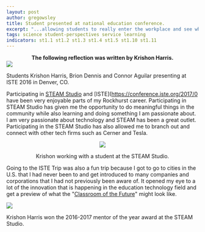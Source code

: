 ```yaml
---
layout: post
author: gregowsley
title: Student presented at national education conference.
excerpt: "...allowing students to really enter the workplace and see what the future of engineering and science has to offer in a fast paced world."
tags: science student-perspectives service learning
indicators: st1.1 st1.2 st1.3 st1.4 st1.5 st1.10 st1.11
---
```

<center>
<b>The following reflection was written by Krishon Harris.</b>
</center>

<div class="flex-wrapper">
  <img src="{{ site.baseurl }}/img/ISTEimage.JPG">
</div>
<p class="caption">Students Krishon Harris, Brion Dennis and Connor Aguilar presenting at ISTE 2016 in Denver, CO.</p>

Participating in [STEAM Studio](http://steam-studio.com/) and [ISTE](https://conference.iste.org/2017/0 have been very enjoyable parts of my Rockhurst career. Participating in STEAM Studio has given me the opportunity to do meaningful things in the community while also learning and doing something I am passionate about. I am very passionate about technology and STEAM has been a great outlet. Participating in the STEAM Studio has also allowed me to branch out and connect with other tech firms such as Cerner and Tesla. 

<center>
<div class="flex-wratter">
  <img src="{{ site.baseur1 }}/img/STEAM-Studio-Inside (1).jpg">
</div>
<p class="caption">Krishon working with a student at the STEAM Studio.</p>
</center>

Going to the ISTE Trip was also a fun trip because I got to go to cities in the U.S. that I had never been to and get introduced to many companies and corporations that I had not previously been aware of. It opened my eye to a lot of the innovation that is happening in the education technology field and get a preview of what the "[Classroom of the Future](http://steam.rockhursths.edu/active-learning/classroom-description/)" might look like.



<div class="flex-wratter">
  <img src="{{ site.baseur1 }}/img/mento of year.jpeg">
</div>
<p class="caption">Krishon Harris won the 2016-2017 mentor of the year award at the STEAM Studio.</p>
